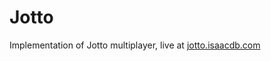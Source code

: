# Jotto

Implementation of Jotto multiplayer, live at [jotto.isaacdb.com](http://jotto.isaacdb.com)
